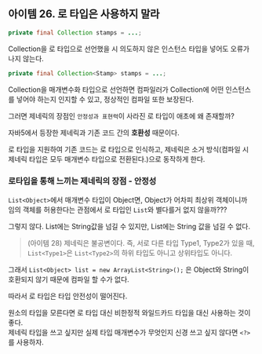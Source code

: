 ## 아이템 26. 로 타입은 사용하지 말라


```java
private final Collection stamps = ...;
```
Collection을 로 타입으로 선언했을 시 의도하지 않은 인스턴스 타입을 넣어도 오류가 나지 않는다. 


```java
private final Collection<Stamp> stamps = ...;
```
Collection을 매개변수화 타입으로 선언하면 컴파일러가 Collection에 어떤 인스턴스를 넣어야 하는지
인지할 수 있고, 정상적인 컴파일 또한 보장된다. 

그러면 제네릭의 장점인 `안정성과 표현력`이 사라진 로 타입이 애초에 왜 존재할까?   

자바5에서 등장한 제네릭과 기존 코드 간의 **호환성** 때문이다. 

로 타입을 지원하여 기존 코드는 로 타입으로 인식하고, 제네릭은 소거 방식(컴파일 시 제네릭 타입은 
모두 매개변수 타입으로 전환된다.)으로 동작하게 한다. 

### 로타입을 통해 느끼는 제네릭의 장점 - 안정성   

`List<Object>`에서 매개변수 타입이 Object면, Object가 어차피 최상위 객체이니까 임의 객체를 허용한다는 관점에서
로 타입인 `List`와 별다를거 없지 않을까???   

그렇지 않다. List에는 String값을 넘길 수 있지만, List<Object>에는 String 값을 넘길  수 없다. 
> (아이템 28) 제네릭은 불공변이다. 즉, 서로 다른 타입 Type1, Type2가 있을 때, `List<Type1>`은
> `List<Type2>`의 하위 타입도 아니고 상위타입도 아니다. 

그래서 `List<Object> list = new ArrayList<String>();` 은 Object와 String이 호환되지 않기 때문에
컴파일 할 수가 없다. 

따라서 로 타입은 타입 안전성이 떨어진다. 






원소의 타입을 모른다면 로 타입 대신 비한정적 와일드카드 타입을 대신 사용하는 것이 좋다.   
제네릭 타입을 쓰고 싶지만 실제 타입 매개변수가 무엇인지 신경 쓰고 싶지 않다면 `<?>`를 사용하자.

